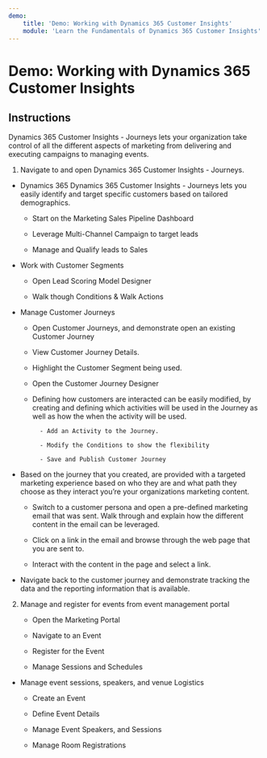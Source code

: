 ```yaml
---
demo:
    title: 'Demo: Working with Dynamics 365 Customer Insights'
    module: 'Learn the Fundamentals of Dynamics 365 Customer Insights'
---
```


# Demo: Working with Dynamics 365 Customer Insights

## Instructions

Dynamics 365 Customer Insights - Journeys lets your organization take control of all the different aspects of marketing from delivering and executing campaigns to managing events. 

1. Navigate to and open Dynamics 365 Customer Insights - Journeys.

- Dynamics 365 Dynamics 365 Customer Insights - Journeys lets you easily identify and target specific customers based on tailored demographics. 

	- Start on the Marketing Sales Pipeline Dashboard

	- Leverage Multi-Channel Campaign to target leads

	- Manage and Qualify leads to Sales

- Work with Customer Segments

	- Open Lead Scoring Model Designer

	- Walk though Conditions & Walk Actions

- Manage Customer Journeys 

	- Open Customer Journeys, and demonstrate open an existing Customer Journey 

	- View Customer Journey Details.

	- Highlight the Customer Segment being used. 

	- Open the Customer Journey Designer

	- Defining how customers are interacted can be easily modified, by creating and defining which activities will be used in the Journey as well as how the when the activity will be used. 

     		- Add an Activity to the Journey.

     		- Modify the Conditions to show the flexibility

     		- Save and Publish Customer Journey

- Based on the journey that you created, are provided with a targeted marketing experience based on who they are and what path they choose as they interact you’re your organizations marketing content. 

	- Switch to a customer persona and open a pre-defined marketing email that was sent. Walk through and explain how the different content in the email can be leveraged. 

	- Click on a link in the email and browse through the web page that you are sent to. 

	- Interact with the content in the page and select a link. 

- Navigate back to the customer journey and demonstrate tracking the data and the reporting information that is available. 

2. Manage and register for events from event management portal

	- Open the Marketing Portal

	- Navigate to an Event

	- Register for the Event

	- Manage Sessions and Schedules

- Manage event sessions, speakers, and venue Logistics

	- Create an Event

	- Define Event Details

	- Manage Event Speakers, and Sessions

	- Manage Room Registrations


